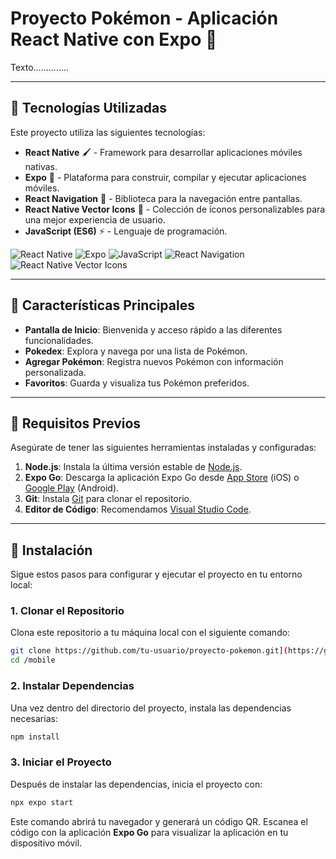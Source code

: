 # Proyecto Pokémon - Aplicación React Native con Expo 🚀

Texto..............

---

## 🔧 Tecnologías Utilizadas

Este proyecto utiliza las siguientes tecnologías:

- **React Native** 🖌️ - Framework para desarrollar aplicaciones móviles nativas.
- **Expo** 📱 - Plataforma para construir, compilar y ejecutar aplicaciones móviles.
- **React Navigation** 📓 - Biblioteca para la navegación entre pantallas.
- **React Native Vector Icons** 🎨 - Colección de íconos personalizables para una mejor experiencia de usuario.
- **JavaScript (ES6)** ⚡ - Lenguaje de programación.

![React Native](https://img.shields.io/badge/React%20Native-61DAFB?logo=react&logoColor=black) ![Expo](https://img.shields.io/badge/Expo-1B1D22?logo=expo&logoColor=white) ![JavaScript](https://img.shields.io/badge/JavaScript-F7DF1E?logo=javascript&logoColor=black) ![React Navigation](https://img.shields.io/badge/React%20Navigation-58C3D9?logo=react-router&logoColor=white) ![React Native Vector Icons](https://img.shields.io/badge/React%20Native%20Vector%20Icons-000000?logo=react&logoColor=white)

---

## 🚀 Características Principales

- **Pantalla de Inicio**: Bienvenida y acceso rápido a las diferentes funcionalidades.
- **Pokedex**: Explora y navega por una lista de Pokémon.
- **Agregar Pokémon**: Registra nuevos Pokémon con información personalizada.
- **Favoritos**: Guarda y visualiza tus Pokémon preferidos.

---

## 🚪 Requisitos Previos

Asegúrate de tener las siguientes herramientas instaladas y configuradas:

1. **Node.js**: Instala la última versión estable de [Node.js](https://nodejs.org/).
2. **Expo Go**: Descarga la aplicación Expo Go desde [App Store](https://apps.apple.com/us/app/expo-go/id982107779) (iOS) o [Google Play](https://play.google.com/store/apps/details?id=host.exp.exponent) (Android).
3. **Git**: Instala [Git](https://git-scm.com/) para clonar el repositorio.
4. **Editor de Código**: Recomendamos [Visual Studio Code](https://code.visualstudio.com/).

---

## 🔧 Instalación

Sigue estos pasos para configurar y ejecutar el proyecto en tu entorno local:

### 1. Clonar el Repositorio

Clona este repositorio a tu máquina local con el siguiente comando:

```bash
git clone https://github.com/tu-usuario/proyecto-pokemon.git](https://github.com/guillermo-diaz/App-Pokemon.git
cd /mobile
```

### 2. Instalar Dependencias

Una vez dentro del directorio del proyecto, instala las dependencias necesarias:

```bash
npm install
```

### 3. Iniciar el Proyecto

Después de instalar las dependencias, inicia el proyecto con:

```bash
npx expo start
```

Este comando abrirá tu navegador y generará un código QR. Escanea el código con la aplicación **Expo Go** para visualizar la aplicación en tu dispositivo móvil.



